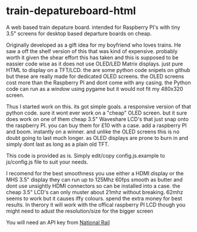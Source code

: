 # train-depatureboard-html
A web based train depature board. intended for Raspberry PI's with tiny 3.5" screens for desktop based departure boards on cheap.

Originally developed as a gift idea for my boyfriend who loves trains. He saw a off the shelf version of this that was kind of expensive. probably worth it given the shear effort this has taken and this is supposed to be eassier code wise as it does not use OLED/LED Matrix displays. just pure HTML to display on a TFT/LCD. the are some python code snipets on github but these are really made for dedicated OLED screens. the OLED screens cost more than the Raspberry PI and dont come with any casing. the Python code can run as a window using pygame but it would not fit my 480x320 screen.

Thus I started work on this. its got simple goals. a responsive version of that python code. sure it wont ever work on a "cheap" OLED screen. but it sure does work on one of them cheap 3.5" Waveshare LCD's that just snap onto the raspberry PI. you can buy them for £10 with a case. add a raspberry PI and boom. instantly on a winner. and unlike the OLED screens this is no doubt going to last much longer. as OLED displays are prone to burn in and simply dont last as long as a plain old TFT.

This code is provided as is. Simply edit/copy config.js.example to js/config.js file to suit your needs.

I recomend for the best smoothness you use either a HDMI display or the MHS 3.5" display they can run up to 125Mhz 60fps smooth as butter and dont use unsightly HDMI connectors so can be installed into a case. the cheap 3.5" LCD's can only muster about 21mhz without breaking. 62mhz seems to work but it causes iffy colours. spend the extra money for best results. In therory it will work with the offical raspberry PI LCD though you might need to adust the resolution/size for the bigger screen

You will need an API key from [National Rail](http://realtime.nationalrail.co.uk/OpenLDBWSRegistration)
